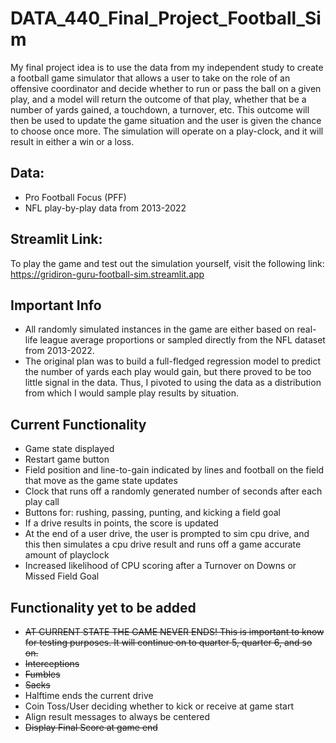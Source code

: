 # DATA_440_Final_Project_Football_Sim

My final project idea is to use the data from my independent study to create a football game simulator that allows a user to take on the role of an offensive coordinator and decide whether to run or pass the ball on a given play, and a model will return the outcome of that play, whether that be a number of yards gained, a touchdown, a turnover, etc. This outcome will then be used to update the game situation and the user is given the chance to choose once more. The simulation will operate on a play-clock, and it will result in either a win or a loss.

## Data:
- Pro Football Focus (PFF)
- NFL play-by-play data from 2013-2022

## Streamlit Link:
To play the game and test out the simulation yourself, visit the following link:
https://gridiron-guru-football-sim.streamlit.app

## Important Info
- All randomly simulated instances in the game are either based on real-life league average proportions or sampled directly from the NFL dataset from 2013-2022.
- The original plan was to build a full-fledged regression model to predict the number of yards each play would gain, but there proved to be too little signal in the data. Thus, I pivoted to using the data as a distribution from which I would sample play results by situation.

## Current Functionality
- Game state displayed
- Restart game button
- Field position and line-to-gain indicated by lines and football on the field that move as the game state updates
- Clock that runs off a randomly generated number of seconds after each play call
- Buttons for: rushing, passing, punting, and kicking a field goal
- If a drive results in points, the score is updated
- At the end of a user drive, the user is prompted to sim cpu drive, and this then simulates a cpu drive result and runs off a game accurate amount of playclock
- Increased likelihood of CPU scoring after a Turnover on Downs or Missed Field Goal

## Functionality yet to be added
- ~~AT CURRENT STATE THE GAME NEVER ENDS! This is important to know for testing purposes. It will continue on to quarter 5, quarter 6, and so on.~~
- ~~Interceptions~~
- ~~Fumbles~~
- ~~Sacks~~
- Halftime ends the current drive
- Coin Toss/User deciding whether to kick or receive at game start
- Align result messages to always be centered
- ~~Display Final Score at game end~~
